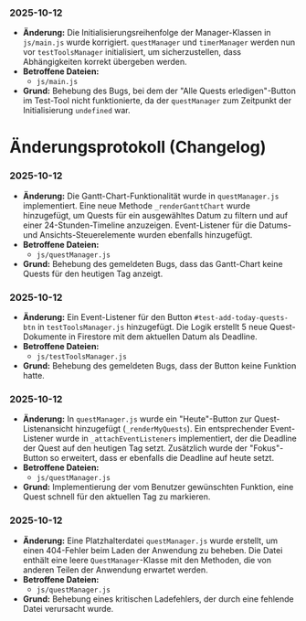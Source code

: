 ### 2025-10-12

- **Änderung:** Die Initialisierungsreihenfolge der Manager-Klassen in `js/main.js` wurde korrigiert. `questManager` und `timerManager` werden nun vor `testToolsManager` initialisiert, um sicherzustellen, dass Abhängigkeiten korrekt übergeben werden.
- **Betroffene Dateien:**
  - `js/main.js`
- **Grund:** Behebung des Bugs, bei dem der "Alle Quests erledigen"-Button im Test-Tool nicht funktionierte, da der `questManager` zum Zeitpunkt der Initialisierung `undefined` war.

# Änderungsprotokoll (Changelog)

### 2025-10-12

- **Änderung:** Die Gantt-Chart-Funktionalität wurde in `questManager.js` implementiert. Eine neue Methode `_renderGanttChart` wurde hinzugefügt, um Quests für ein ausgewähltes Datum zu filtern und auf einer 24-Stunden-Timeline anzuzeigen. Event-Listener für die Datums- und Ansichts-Steuerelemente wurden ebenfalls hinzugefügt.
- **Betroffene Dateien:**
  - `js/questManager.js`
- **Grund:** Behebung des gemeldeten Bugs, dass das Gantt-Chart keine Quests für den heutigen Tag anzeigt.

### 2025-10-12

- **Änderung:** Ein Event-Listener für den Button `#test-add-today-quests-btn` in `testToolsManager.js` hinzugefügt. Die Logik erstellt 5 neue Quest-Dokumente in Firestore mit dem aktuellen Datum als Deadline.
- **Betroffene Dateien:**
  - `js/testToolsManager.js`
- **Grund:** Behebung des gemeldeten Bugs, dass der Button keine Funktion hatte.

### 2025-10-12

- **Änderung:** In `questManager.js` wurde ein "Heute"-Button zur Quest-Listenansicht hinzugefügt (`_renderMyQuests`). Ein entsprechender Event-Listener wurde in `_attachEventListeners` implementiert, der die Deadline der Quest auf den heutigen Tag setzt. Zusätzlich wurde der "Fokus"-Button so erweitert, dass er ebenfalls die Deadline auf heute setzt.
- **Betroffene Dateien:**
  - `js/questManager.js`
- **Grund:** Implementierung der vom Benutzer gewünschten Funktion, eine Quest schnell für den aktuellen Tag zu markieren.

### 2025-10-12

- **Änderung:** Eine Platzhalterdatei `questManager.js` wurde erstellt, um einen 404-Fehler beim Laden der Anwendung zu beheben. Die Datei enthält eine leere `QuestManager`-Klasse mit den Methoden, die von anderen Teilen der Anwendung erwartet werden.
- **Betroffene Dateien:**
  - `js/questManager.js`
- **Grund:** Behebung eines kritischen Ladefehlers, der durch eine fehlende Datei verursacht wurde.